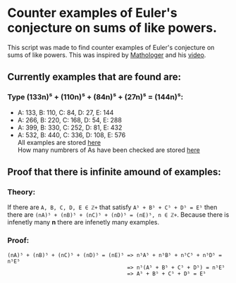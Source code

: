 # Counter examples of Euler's conjecture on sums of like powers.   
This script was made to find counter examples of Euler's conjecture on sums of like powers. This was inspired by [Mathologer](https://www.youtube.com/c/Mathologer) and his [video](https://www.youtube.com/watch?v=AO-W5aEJ3Wg&t=1161s).
## Currently examples that are found are:   
### Type (133n)⁵ + (110n)⁵ + (84n)⁵ + (27n)⁵ = (144n)⁵:   
* A: 133, B: 110, C: 84, D: 27, E: 144
* A: 266, B: 220, C: 168, D: 54, E: 288
* A: 399, B: 330, C: 252, D: 81, E: 432
* A: 532, B: 440, C: 336, D: 108, E: 576   
All examples are stored [here](https://github.com/Kirill-iceland/counter_examples/blob/master/data/pow5.json)  
How many numbrers of As have been checked are stored [here](https://github.com/Kirill-iceland/counter_examples/blob/master/data/info_pow5.json)
## Proof that there is infinite amound of examples:
### Theory:
If there are `A, B, C, D, E ∈ ℤ+` that satisfy `A⁵ + B⁵ + C⁵ + D⁵ = E⁵` then there are `(nA)⁵ + (nB)⁵ + (nC)⁵ + (nD)⁵ = (nE)⁵, n ∈ ℤ+`. 
Because there is infenetly many **n** there are infenetly many examples.
### Proof:
```
(nA)⁵ + (nB)⁵ + (nC)⁵ + (nD)⁵ = (nE)⁵ => n⁵A⁵ + n⁵B⁵ + n⁵C⁵ + n⁵D⁵ = n⁵E⁵   
                                      => n⁵(A⁵ + B⁵ + C⁵ + D⁵) = n⁵E⁵  
                                      => A⁵ + B⁵ + C⁵ + D⁵ = E⁵  
```
